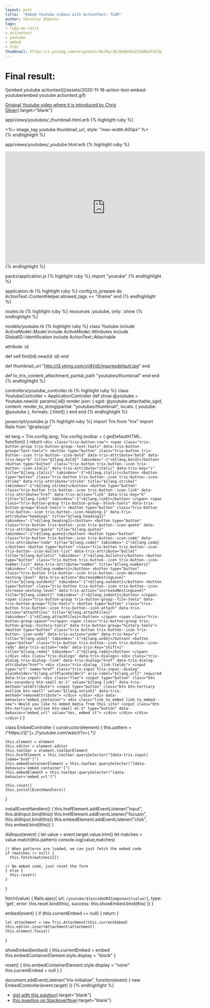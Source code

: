 ```yaml
---
layout: post
title:  "Embed Youtube videos with ActionText: TLDR"
author: Yaroslav Shmarov
tags: 
- ruby-on-rails
- actiontext
- youtube
- embed
- tldr
thumbnail: https://i.pinimg.com/originals/0e/0a/1b/0e0a1ba222b86afd23b1a8a5b3530f30.png
---
```


# Final result:
![embed youtube actiontext](/assets/2020-11-16-action-text-embed-youtube/embed youtube actiontext.gif)

[Original Youtube video where it is introduced by Chris Oliver](https://www.youtube.com/watch?v=2iGBuLQ3S0c){:target="blank"}

app/views/youtubes/_thumbnail.html.erb
{% highlight ruby %}
<div>
  <%= image_tag youtube.thumbnail_url, style: "max-width:400px" %>
</div>
{% endhighlight %} 

app/views/youtubes/_youtube.html.erb
{% highlight ruby %}
<div>
  <iframe id="ytplayer" type="text/html" width="640" height="360" src="https://www.youtube.com/embed/<%= youtube.id %>" frameborder="0"></iframe>
</div>
{% endhighlight %} 

packs/application.js
{% highlight ruby %}
import "youtube"
{% endhighlight %} 


application.rb 
{% highlight ruby %}
    config.to_prepare do
      ActionText::ContentHelper.allowed_tags << "iframe"
    end
{% endhighlight %} 

routes.rb
{% highlight ruby %}
  resources :youtube, only: :show
{% endhighlight %} 

models/youtube.rb
{% highlight ruby %}
class Youtube
  include ActiveModel::Model
  include ActiveModel::Attributes
  include GlobalID::Identification
  include ActionText::Attachable

  attribute :id

  def self.find(id)
    new(id: id)
  end

  def thumbnail_url
    "http://i3.ytimg.com/vi/#{id}/maxresdefault.jpg"
  end

  def to_trix_content_attachment_partial_path
    "youtubes/thumbnail"
  end
end
{% endhighlight %} 

controllers/youtube_controller.rb
{% highlight ruby %}
class YoutubeController < ApplicationController
  def show
    @youtube = Youtube.new(id: params[:id])
    render json: {
      sgid: @youtube.attachable_sgid,
      content: render_to_string(partial: "youtubes/thumbnail", locals: { youtube: @youtube }, formats: [:html])
    }
  end
end
{% endhighlight %} 
  
javascript/youtube.js
{% highlight ruby %}
import Trix from "trix"
import Rails from "@rails/ujs"

let lang = Trix.config.lang;
Trix.config.toolbar = {
  getDefaultHTML: function() {
    return `
    <div class="trix-button-row">
      <span class="trix-button-group trix-button-group--text-tools" data-trix-button-group="text-tools">
        <button type="button" class="trix-button trix-button--icon trix-button--icon-bold" data-trix-attribute="bold" data-trix-key="b" title="${lang.bold}" tabindex="-1">${lang.bold}</button>
        <button type="button" class="trix-button trix-button--icon trix-button--icon-italic" data-trix-attribute="italic" data-trix-key="i" title="${lang.italic}" tabindex="-1">${lang.italic}</button>
        <button type="button" class="trix-button trix-button--icon trix-button--icon-strike" data-trix-attribute="strike" title="${lang.strike}" tabindex="-1">${lang.strike}</button>
        <button type="button" class="trix-button trix-button--icon trix-button--icon-link" data-trix-attribute="href" data-trix-action="link" data-trix-key="k" title="${lang.link}" tabindex="-1">${lang.link}</button>
      </span>
      <span class="trix-button-group trix-button-group--block-tools" data-trix-button-group="block-tools">
        <button type="button" class="trix-button trix-button--icon trix-button--icon-heading-1" data-trix-attribute="heading1" title="${lang.heading1}" tabindex="-1">${lang.heading1}</button>
        <button type="button" class="trix-button trix-button--icon trix-button--icon-quote" data-trix-attribute="quote" title="${lang.quote}" tabindex="-1">${lang.quote}</button>
        <button type="button" class="trix-button trix-button--icon trix-button--icon-code" data-trix-attribute="code" title="${lang.code}" tabindex="-1">${lang.code}</button>
        <button type="button" class="trix-button trix-button--icon trix-button--icon-bullet-list" data-trix-attribute="bullet" title="${lang.bullets}" tabindex="-1">${lang.bullets}</button>
        <button type="button" class="trix-button trix-button--icon trix-button--icon-number-list" data-trix-attribute="number" title="${lang.numbers}" tabindex="-1">${lang.numbers}</button>
        <button type="button" class="trix-button trix-button--icon trix-button--icon-decrease-nesting-level" data-trix-action="decreaseNestingLevel" title="${lang.outdent}" tabindex="-1">${lang.outdent}</button>
        <button type="button" class="trix-button trix-button--icon trix-button--icon-increase-nesting-level" data-trix-action="increaseNestingLevel" title="${lang.indent}" tabindex="-1">${lang.indent}</button>
      </span>
      <span class="trix-button-group trix-button-group--file-tools" data-trix-button-group="file-tools">
        <button type="button" class="trix-button trix-button--icon trix-button--icon-attach" data-trix-action="attachFiles" title="${lang.attachFiles}" tabindex="-1">${lang.attachFiles}</button>
      </span>
      <span class="trix-button-group-spacer"></span>
      <span class="trix-button-group trix-button-group--history-tools" data-trix-button-group="history-tools">
        <button type="button" class="trix-button trix-button--icon trix-button--icon-undo" data-trix-action="undo" data-trix-key="z" title="${lang.undo}" tabindex="-1">${lang.undo}</button>
        <button type="button" class="trix-button trix-button--icon trix-button--icon-redo" data-trix-action="redo" data-trix-key="shift+z" title="${lang.redo}" tabindex="-1">${lang.redo}</button>
      </span>
    </div>
    <div class="trix-dialogs" data-trix-dialogs>
      <div class="trix-dialog trix-dialog--link" data-trix-dialog="href" data-trix-dialog-attribute="href">
        <div class="trix-dialog__link-fields">
          <input type="url" name="href" class="trix-input trix-input--dialog" placeholder="${lang.urlPlaceholder}" aria-label="${lang.url}" required data-trix-input>
          <div class="flex">
            <input type="button" class="btn btn-secondary btn-small mr-1" value="${lang.link}" data-trix-method="setAttribute">
            <input type="button" class="btn btn-tertiary outline btn-small" value="${lang.unlink}" data-trix-method="removeAttribute">
          </div>
        </div>
        <div data-behavior="embed_container">
          <div class="link_to_embed link_to_embed--new">
            Would you like to embed media from this site?
            <input class="btn btn-tertiary outline btn-small ml-3" type="button" data-behavior="embed_url" value="Yes, embed it">
          </div>
        </div>
      </div>
    </div>
  `
  }
}

class EmbedController {
  constructor(element) {
    this.pattern = /^https:\/\/([^\.]+\.)?youtube\.com\/watch\?v=(.*)/

    this.element = element
    this.editor = element.editor
    this.toolbar = element.toolbarElement
    this.hrefElement = this.toolbar.querySelector("[data-trix-input][name='href']")
    this.embedContainerElement = this.toolbar.querySelector("[data-behavior='embed_container']")
    this.embedElement = this.toolbar.querySelector("[data-behavior='embed_url']")

    this.reset()
    this.installEventHandlers()
  }

  installEventHandlers() {
    this.hrefElement.addEventListener("input", this.didInput.bind(this))
    this.hrefElement.addEventListener("focusin", this.didInput.bind(this))
    this.embedElement.addEventListener("click", this.embed.bind(this))
  }

  didInput(event) {
    let value = event.target.value.trim()
    let matches = value.match(this.pattern)
    console.log(value,matches)

    // When patterns are loaded, we can just fetch the embed code
    if (matches != null) {
      this.fetch(matches[2])

    // No embed code, just reset the form
    } else {
      this.reset()
    }
  }

  fetch(value) {
    Rails.ajax({
      url: `/youtube/${encodeURIComponent(value)}`,
      type: 'get',
      error: this.reset.bind(this),
      success: this.showEmbed.bind(this)
    })
  }

  embed(event) {
    if (this.currentEmbed == null) { return }

    let attachment = new Trix.Attachment(this.currentEmbed)
    this.editor.insertAttachment(attachment)
    this.element.focus()
  }

  showEmbed(embed) {
    this.currentEmbed = embed
    this.embedContainerElement.style.display = "block"
  }

  reset() {
    this.embedContainerElement.style.display = "none"
    this.currentEmbed = null
  }
}

document.addEventListener("trix-initialize", function(event) {
  new EmbedController(event.target)
})
{% endhighlight %} 

* [gist with this solution](https://gist.github.com/yshmarov/90377ba51f14df09df03e6442cd7412e){:target="blank"}
* [this question on Stackoverflow](https://stackoverflow.com/questions/61867995/how-to-embed-an-iframe-with-actiontext-trix-on-ruby-on-rails/62407131?noredirect=1#comment114555980_62407131){:target="blank"}